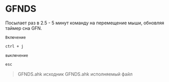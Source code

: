 # GFNDS
Посылает раз в 2.5 - 5 минут команду на перемещение мыши, обновляя таймер сна GFN.

``Включение``
```sh
ctrl + j
```
``выключение``
```sh
esc
```
> GFNDS.ahk исходник
> GFNDS.ahk исполняемый файл
